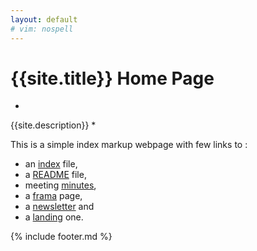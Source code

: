 ```yaml
---
layout: default
# vim: nospell
---
```


# {{site.title}} Home Page

*
{{site.description}}
*

This is a simple index markup webpage with few links to :

-  an [index](index.htm) file,
-  a [README](README.html) file,
-  meeting [minutes](minutes.htm),
-  a [frama](frama.htm) page,
-  a [newsletter](newsletter.htm) and
-  a [landing](landing.htm) one.


{% include footer.md %}

